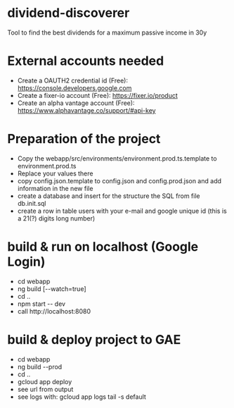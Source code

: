 # dividend-discoverer
Tool to find the best dividends for a maximum passive income in 30y

# External accounts needed
- Create a OAUTH2 credential id (Free): https://console.developers.google.com
- Create a fixer-io account (Free): https://fixer.io/product
- Create an alpha vantage account (Free): https://www.alphavantage.co/support/#api-key

# Preparation of the project
- Copy the webapp/src/environments/environment.prod.ts.template to environment.prod.ts
- Replace your values there
- copy config.json.template to config.json and config.prod.json and add information in the new file
- create a database and insert for the structure the SQL from file db.init.sql
- create a row in table users with your e-mail and google unique id (this is a 21(?) digits long number)

# build & run on localhost (Google Login)
- cd webapp
- ng build [--watch=true]
- cd ..
- npm start -- dev
- call http://localhost:8080

# build & deploy project to GAE
- cd webapp
- ng build --prod
- cd ..
- gcloud app deploy
- see url from output
- see logs with: gcloud app logs tail -s default